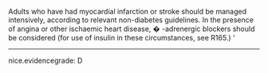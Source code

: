 Adults who have had myocardial infarction or stroke should be managed intensively, according to relevant non-diabetes guidelines. In the presence of angina or other ischaemic heart disease, � -adrenergic blockers should be considered (for use of insulin in these circumstances, see R165.) 
'

---
 nice.evidencegrade: D
